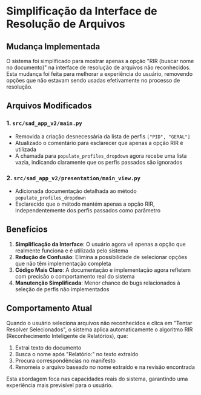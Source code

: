 # Simplificação da Interface de Resolução de Arquivos

## Mudança Implementada
O sistema foi simplificado para mostrar apenas a opção "RIR (buscar nome no documento)" na interface de resolução de arquivos não reconhecidos. Esta mudança foi feita para melhorar a experiência do usuário, removendo opções que não estavam sendo usadas efetivamente no processo de resolução.

## Arquivos Modificados

### 1. `src/sad_app_v2/main.py`
- Removida a criação desnecessária da lista de perfis `["PID", "GERAL"]`
- Atualizado o comentário para esclarecer que apenas a opção RIR é utilizada
- A chamada para `populate_profiles_dropdown` agora recebe uma lista vazia, indicando claramente que os perfis passados são ignorados

### 2. `src/sad_app_v2/presentation/main_view.py`
- Adicionada documentação detalhada ao método `populate_profiles_dropdown`
- Esclarecido que o método mantém apenas a opção RIR, independentemente dos perfis passados como parâmetro

## Benefícios
1. **Simplificação da Interface**: O usuário agora vê apenas a opção que realmente funciona e é utilizada pelo sistema
2. **Redução de Confusão**: Elimina a possibilidade de selecionar opções que não têm implementação completa
3. **Código Mais Claro**: A documentação e implementação agora refletem com precisão o comportamento real do sistema
4. **Manutenção Simplificada**: Menor chance de bugs relacionados à seleção de perfis não implementados

## Comportamento Atual
Quando o usuário seleciona arquivos não reconhecidos e clica em "Tentar Resolver Selecionados", o sistema aplica automaticamente o algoritmo RIR (Reconhecimento Inteligente de Relatórios), que:
1. Extrai texto do documento
2. Busca o nome após "Relatório:" no texto extraído
3. Procura correspondências no manifesto
4. Renomeia o arquivo baseado no nome extraído e na revisão encontrada

Esta abordagem foca nas capacidades reais do sistema, garantindo uma experiência mais previsível para o usuário.